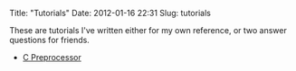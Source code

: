 Title: "Tutorials"
Date: 2012-01-16 22:31
Slug: tutorials

These are tutorials I've written either for my own reference, or two answer questions for friends.

* [C Preprocessor](/tutorials/cpp)
